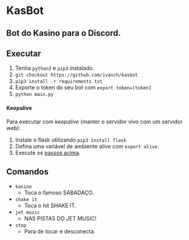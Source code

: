 # KasBot
## Bot do Kasino para o Discord.

## Executar
1. Tenha `python3` e `pip3` instalado.
2. `git checkout https://github.com/ivanch/kasbot`
3. `pip3 install -r requirements.txt`
3. Exporte o token do seu bot com `export token=[token]`
4. `python main.py`

#### Keepalive
Para executar com *keepalive* (manter o servidor vivo com um servidor web):
1. Instale o flask utilizando `pip3 install flask`
2. Defina uma variável de ambiente *alive* com `export alive`
3. Execute os [passos acima](#executar).

## Comandos
* `kasino`
    * Toca o famoso SABADAÇO.
* `shake it`
    * Toca o hit SHAKE IT.
* `jet music`
    * NAS PISTAS DO JET MUSIC!
* `stop`
    * Para de tocar e desconecta.